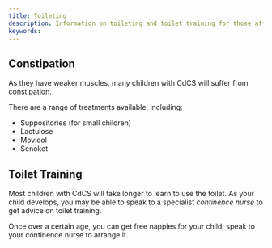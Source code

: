 ```yaml
---
title: Toileting
description: Information on toileting and toilet training for those affected by Cri du Chat Syndrome
keywords:
---
```


## Constipation

As they have weaker muscles, many children with CdCS will suffer from constipation.

There are a range of treatments available, including:

* Suppositories (for small children)
* Lactulose
* Movicol
* Senokot

## Toilet Training

Most children with CdCS will take longer to learn to use the toilet. As your child develops, you may be able to speak to a specialist *continence nurse* to get advice on toilet training.

Once over a certain age, you can get free nappies for your child; speak to your continence nurse to arrange it.